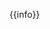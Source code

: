 <div class="alert alert-info" role="alert">
  
  <span class="glyphicon glyphicon-info-sign"></span>
  &nbsp;
  {{info}}
</div>

